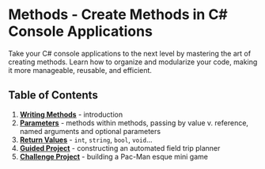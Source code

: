 # **Methods** - Create Methods in C# Console Applications

Take your C# console applications to the next level by mastering the art of creating methods. Learn how to organize and modularize your code, making it more manageable, reusable, and efficient.

## Table of Contents

1. [**<ins>Writing Methods</ins>**](01-intro-to-methods.md) - introduction
2. [**<ins>Parameters</ins>**](02-methods-with-parameters.md) - methods within methods, passing by value v. reference, named arguments and optional parameters
3. [**<ins>Return Values</ins>**](03-methods-with-return-types.md) - `int`, `string`, `bool`, `void`...
4. [**<ins>Guided Project</ins>**](04-guided-project.md) - constructing an automated field trip planner
5. [**<ins>Challenge Project</ins>**](05-challenge-project.md) - building a Pac-Man esque mini game
